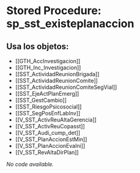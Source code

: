 # Stored Procedure: sp_sst_existeplanaccion

## Usa los objetos:
- [[GTH_AccInvestigacion]]
- [[GTH_Inc_Investigacion]]
- [[SST_ActividadReunionBrigada]]
- [[SST_ActividadReunionComite]]
- [[SST_ActividadReunionComiteSegVial]]
- [[SST_EjeActPlanEmerg]]
- [[SST_GestCambio]]
- [[SST_RiesgoPsicosocial]]
- [[SST_SegPosEnfLabInv]]
- [[V_SST_ActivReuAltaGerencia]]
- [[V_SST_ActivReuCopasst]]
- [[V_SST_Audi_cump_det]]
- [[V_SST_PlanAccionEstMin]]
- [[V_SST_PlanAccionEvaIni]]
- [[V_SST_RevAltaDirPlan]]

*No code available.*
